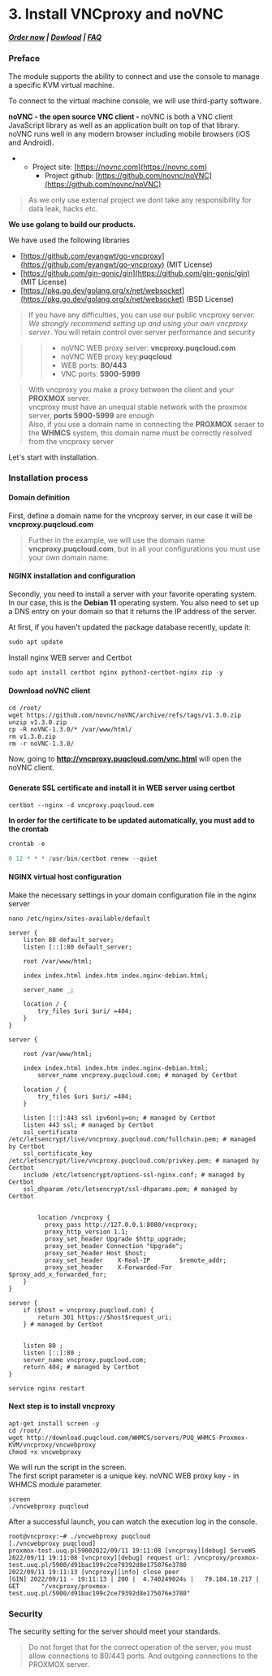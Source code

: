 # 3. Install VNCproxy and noVNC

#####  [Order now](https://panel.puqcloud.com/index.php?rp=/store/whmcs-module-proxmox-kvm) | [Dowload](https://download.puqcloud.com/WHMCS/servers/PUQ_WHMCS-Proxmox-KVM/) | [FAQ](https://faq.puqcloud.com/)

### Preface

The module supports the ability to connect and use the console to manage a specific KVM virtual machine.

To connect to the virtual machine console, we will use third-party software.

**noVNC - the open source VNC client -** noVNC is both a VNC client JavaScript library as well as an application built on top of that library. noVNC runs well in any modern browser including mobile browsers (iOS and Android).

- - Project site: [https://novnc.com](https://novnc.com)
    - Project github: [https://github.com/novnc/noVNC](https://github.com/novnc/noVNC)

>As we only use external project we dont take any responsibility for data leak, hacks etc.

**We use golang to build our products.**

We have used the following libraries

- [https://github.com/evangwt/go-vncproxy](https://github.com/evangwt/go-vncproxy) (MIT License)
- [https://github.com/gin-gonic/gin](https://github.com/gin-gonic/gin) (MIT License)
- [https://pkg.go.dev/golang.org/x/net/websocket](https://pkg.go.dev/golang.org/x/net/websocket) (BSD License)

>If you have any difficulties, you can use our public vncproxy server. *We strongly recommend setting up and using your own vncproxy server*. You will retain control over server performance and security

>> - noVNC WEB proxy server: **vncproxy.puqcloud.com** 
>> - noVNC WEB proxy key:**puqcloud** 
>> - WEB ports: **80/443** 
>> - VNC ports: **5900-5999** 

>With vncproxy you make a proxy between the client and your **PROXMOX** server.  
vncproxy must have an unequal stable network with the proxmox server, **ports 5900-5999** are enough  
Also, if you use a domain name in connecting the **PROXMOX** seraer to the **WHMCS** system, this domain name must be correctly resolved from the vncproxy server  

Let's start with installation.

### Installation process

#### Domain definition

First, define a domain name for the vncproxy server, in our case it will be **vncproxy.puqcloud.com**

>Further in the example, we will use the domain name **vncproxy.puqcloud.com**, but in all your configurations you must use your own domain name.

####  

#### NGINX installation and configuration

Secondly, you need to install a server with your favorite operating system. In our case, this is the **Debian 11** operating system. You also need to set up a DNS entry on your domain so that it returns the IP address of the server.

At first, if you haven't updated the package database recently, update it:

```Powershell
sudo apt update
```

Install nginx WEB server and Certbot

```Powershell
sudo apt install certbot nginx python3-certbot-nginx zip -y
```

####  

#### Download noVNC client

```
cd /root/
wget https://github.com/novnc/noVNC/archive/refs/tags/v1.3.0.zip
unzip v1.3.0.zip 
cp -R noVNC-1.3.0/* /var/www/html/
rm v1.3.0.zip
rm -r noVNC-1.3.0/
```

Now, going to **http://vncproxy.puqcloud.com/vnc.html** will open the noVNC client.

#####  

#### Generate SSL certificate and install it in WEB server using certbot

```shell
certbot --nginx -d vncproxy.puqcloud.com
```

**In order for the certificate to be updated automatically, you must add to the crontab**

```Powershell
crontab -e
```

```Powershell
0 12 * * * /usr/bin/certbot renew --quiet
```

#### NGINX virtual host configuration

Make the necessary settings in your domain configuration file in the nginx server

```shell
nano /etc/nginx/sites-available/default
```

```Nginx
server {
	listen 80 default_server;
	listen [::]:80 default_server;

	root /var/www/html;

	index index.html index.htm index.nginx-debian.html;

	server_name _;

	location / {
		try_files $uri $uri/ =404;
	}
}

server {

	root /var/www/html;

	index index.html index.htm index.nginx-debian.html;
        server_name vncproxy.puqcloud.com; # managed by Certbot

	location / {
		try_files $uri $uri/ =404;
	}

    listen [::]:443 ssl ipv6only=on; # managed by Certbot
    listen 443 ssl; # managed by Certbot
    ssl_certificate /etc/letsencrypt/live/vncproxy.puqcloud.com/fullchain.pem; # managed by Certbot
    ssl_certificate_key /etc/letsencrypt/live/vncproxy.puqcloud.com/privkey.pem; # managed by Certbot
    include /etc/letsencrypt/options-ssl-nginx.conf; # managed by Certbot
    ssl_dhparam /etc/letsencrypt/ssl-dhparams.pem; # managed by Certbot


        location /vncproxy {
          proxy_pass http://127.0.0.1:8080/vncproxy;
          proxy_http_version 1.1;
          proxy_set_header Upgrade $http_upgrade;
          proxy_set_header Connection "Upgrade";
          proxy_set_header Host $host;
          proxy_set_header    X-Real-IP        $remote_addr;
          proxy_set_header    X-Forwarded-For  $proxy_add_x_forwarded_for;
    }
}

server {
    if ($host = vncproxy.puqcloud.com) {
        return 301 https://$host$request_uri;
    } # managed by Certbot


	listen 80 ;
	listen [::]:80 ;
    server_name vncproxy.puqcloud.com;
    return 404; # managed by Certbot
}
```

```shell
service nginx restart
```

#### Next step is to install vncproxy

```
apt-get install screen -y
cd /root/
wget http://download.puqcloud.com/WHMCS/servers/PUQ_WHMCS-Proxmox-KVM/vncproxy/vncwebproxy
chmod +x vncwebproxy 
```

We will run the script in the screen.  
The first script parameter is a unique key. noVNC WEB proxy key - in WHMCS module parameter.

```
screen
./vncwebproxy puqcloud
```

After a successful launch, you can watch the execution log in the console.

```shell
root@vncproxy:~# ./vncwebproxy puqcloud
[./vncwebproxy puqcloud]
proxmox-test.uuq.pl59002022/09/11 19:11:08 [vncproxy][debug] ServeWS
2022/09/11 19:11:08 [vncproxy][debug] request url: /vncproxy/proxmox-test.uuq.pl/5900/d91bac199c2ce79392d8e175076e3780
2022/09/11 19:11:13 [vncproxy][info] close peer
[GIN] 2022/09/11 - 19:11:13 | 200 |  4.740249024s |   79.184.10.217 | GET      "/vncproxy/proxmox-test.uuq.pl/5900/d91bac199c2ce79392d8e175076e3780"

```

### Security

The security setting for the server should meet your standards.

>Do not forget that for the correct operation of the server, you must allow connections to 80/443 ports. And outgoing connections to the PROXMOX server.
